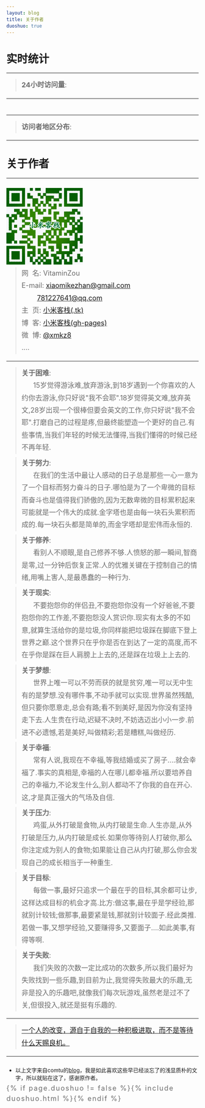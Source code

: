 ```yaml
---
layout: blog
title: 关于作者
duoshuo: true
---
```


<style>
p {
    color: #6D6D6D;
    font-size: 18px;
    line-height: 1.5;
    letter-spacing: 2px;
    margin-top: -10px;
}
hr {
	margin-top: 0;
	margin-bottom: 25px;
}
blockquote p {
    line-height: 1.8;
    letter-spacing: 0px;
}
</style>

# 实时统计

---

> **24小时访问量**: <br />

---

<div id="visitors-per-day" align="center">
<script type="text/javascript" src="//rc.revolvermaps.com/0/0/0.js?i=2cv58yipqf5&amp;d=3&amp;p=0&amp;b=1&amp;w=293&amp;g=3&amp;f=lucida_console&amp;fs=14&amp;r=0&amp;c0=7f8278&amp;c1=13ab2b&amp;c2=000000&amp;ic0=0&amp;ic1=0" async="async"></script><br />
</div>

---

> **访问者地区分布**: <br />

---

<div id="map-world" align="center">
<script type="text/javascript" src="//rc.revolvermaps.com/0/0/1.js?i=2ma4f1y5kgy&amp;s=350&amp;m=0&amp;v=true&amp;r=false&amp;b=000000&amp;n=false&amp;c=ff0000" async="async"></script>

<script type="text/javascript" src="//rc.revolvermaps.com/0/0/4.js?i=2nmohk34s3l&amp;m=0&amp;h=256&amp;c=ff0000&amp;r=30" async="async"></script>
</div>

# 关于作者

<hr id="line"/>

<link rel="stylesheet" href="/res/css/page.css">
<div>
<div class="right"><img src="/res/img/bina.png" /></div>
</div>

> 网&nbsp;&nbsp;名: VitaminZou<br />
> E-mail: <a href="mailto:xiaomikezhan@gmail.com">xiaomikezhan@gmail.com</a><br />
&nbsp;&nbsp;&nbsp;&nbsp;&nbsp;&nbsp;&nbsp;&nbsp;<a href="mailto:781227641@qq.com">781227641@qq.com</a><br />
> 主&nbsp;&nbsp;页: <a href="http://www.xiaomikezhan123.tk/">小米客栈(.tk)</a> <br /> 
> 博&nbsp;&nbsp;客: <a href="http://xmkz.github.io/">小米客栈(gh-pages)</a>  <br />
> 微&nbsp;&nbsp;博: <a href="http://weibo.com/xmkz8">@xmkz8</a>  <br />
> ....


---

> **关于困难**: <br />&nbsp;&nbsp;&nbsp;&nbsp;&nbsp;&nbsp;15岁觉得游泳难,放弃游泳,到18岁遇到一个你喜欢的人约你去游泳,你只好说"我不会耶".18岁觉得英文难,放弃英文,28岁出现一个很棒但要会英文的工作,你只好说"我不会耶".打磨自己的过程是疼,但最终能塑造一个更好的自己.有些事情,当我们年轻的时候无法懂得,当我们懂得的时候已经不再年轻.

> **关于努力**: <br />&nbsp;&nbsp;&nbsp;&nbsp;&nbsp;&nbsp;在我们的生活中最让人感动的日子总是那些一心一意为了一个目标而努力奋斗的日子.哪怕是为了一个卑微的目标而奋斗也是值得我们骄傲的,因为无数卑微的目标累积起来可能就是一个伟大的成就.金字塔也是由每一块石头累积而成的.每一块石头都是简单的,而金字塔却是宏伟而永恒的.

> **关于修养**: <br />&nbsp;&nbsp;&nbsp;&nbsp;&nbsp;&nbsp;看别人不顺眼,是自己修养不够.人愤怒的那一瞬间,智商是零,过一分钟后恢复正常.人的优雅关键在于控制自己的情绪,用嘴上害人,是最愚蠢的一种行为.

> **关于现实**: <br />&nbsp;&nbsp;&nbsp;&nbsp;&nbsp;&nbsp;不要抱怨你的伴侣丑,不要抱怨你没有一个好爸爸,不要抱怨你的工作差,不要抱怨没人赏识你.现实有太多的不如意,就算生活给你的是垃圾,你同样能把垃圾踩在脚底下登上世界之巅.这个世界只在乎你是否在到达了一定的高度,而不在乎你是踩在巨人肩膀上上去的,还是踩在垃圾上上去的.

> **关于梦想**: <br />&nbsp;&nbsp;&nbsp;&nbsp;&nbsp;&nbsp;世界上唯一可以不劳而获的就是贫穷,唯一可以无中生有的是梦想.没有哪件事,不动手就可以实现.世界虽然残酷,但只要你愿意走,总会有路;看不到美好,是因为你没有坚持走下去.人生贵在行动,迟疑不决时,不妨选迈出小小一步.前进不必遗憾,若是美好,叫做精彩;若是糟糕,叫做经历.

> **关于幸福**: <br />&nbsp;&nbsp;&nbsp;&nbsp;&nbsp;&nbsp;常有人说,我现在不幸福,等我结婚或买了房子....就会幸福了.事实的真相是,幸福的人在哪儿都幸福.所以要培养自己的幸福力,不论发生什么,别人都动不了你我的自在开心.这,才是真正强大的气场及自信.

> **关于压力**: <br />&nbsp;&nbsp;&nbsp;&nbsp;&nbsp;&nbsp;鸡蛋,从外打破是食物,从内打破是生命.人生亦是,从外打破是压力,从内打破是成长.如果你等待别人打破你,那么你注定成为别人的食物;如果能让自己从内打破,那么你会发现自己的成长相当于一种重生.

> **关于目标**: <br />&nbsp;&nbsp;&nbsp;&nbsp;&nbsp;&nbsp;每做一事,最好只追求一个最在乎的目标,其余都可让步,这样达成目标的机会才高.比方:做这事,最在乎是学经验,那就别计较钱;做那事,最要紧是钱,那就别计较面子.经此类推.若做一事,又想学经验,又要赚得多,又要面子....如此美事,有得等啊.

> **关于失败**: <br />&nbsp;&nbsp;&nbsp;&nbsp;&nbsp;&nbsp;我们失败的次数一定比成功的次数多,所以我们最好为失败找到一些乐趣,到目前为止,我觉得失败最大的乐趣,无非是投入的乐趣吧,就像我们每次玩游戏,虽然老是过不了关,但很投入,就还是挺有乐趣的.

---

> [一个人的改变，源自于自我的一种积极进取，而不是等待什么天赐良机。](/)

---


- 以上文字来自comtu的[blog](http://comtu.github.io/)，我是如此喜欢这些早已经淡忘了的浅显质朴的文字，所以就贴在这了，感谢原作者。


{% if page.duoshuo != false %}{% include duoshuo.html %}{% endif %}